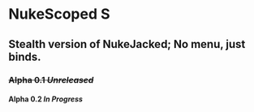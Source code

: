 # NukeScoped S
## Stealth version of NukeJacked; No menu, just binds.

### ~~Alpha 0.1 *Unreleased*~~
#### Alpha 0.2 *In Progress*
